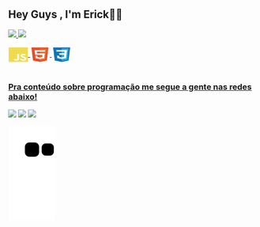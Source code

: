 ## Hey Guys , I'm Erick👋😁

 <div>
   <a href="https://github.com/ErickGabriel2023">
  <img height="180em" src="https://github-readme-stats.vercel.app/api?username=devemdobro&show_icons=true&theme=radical&include_all_commits=true&count_private=true"/>
   <img height="180em" src="https://github-readme-stats.vercel.app/api/top-langs/?username=ErickGabriel2023&layout=compact&langs_count=6&theme=tokyonight"/>

</div>
<div style="display: inline_block"><br>
  <img align="center" alt="Js" height="30" width="40" src="https://raw.githubusercontent.com/devicons/devicon/master/icons/javascript/javascript-plain.svg">
  <img align="center" alt="HTML" height="30" width="40" src="https://raw.githubusercontent.com/devicons/devicon/master/icons/html5/html5-original.svg">
  <img align="center" alt="CSS" height="30" width="40" src="https://raw.githubusercontent.com/devicons/devicon/master/icons/css3/css3-original.svg">
</div>
 
 <br>
 
  ### Pra conteúdo sobre programação me segue a gente nas redes abaixo!
 
<div> 
  
  <a href="https://www.instagram.com/erickgabriel3761/" target="_blank"><img src="https://img.shields.io/badge/-Instagram-%23E4405F?style=for-the-badge&logo=instagram&logoColor=white" target="_blank"></a>
   <a href = "https://mail.google.com/mail/u/1/#inbox"><img src="https://img.shields.io/badge/-Gmail-%23333?style=for-the-badge&logo=gmail&logoColor=white" target="_blank"></a>
  <a href="https://www.linkedin.com/in/erick-gabriel-0a5171262/" target="_blank"><img src="https://img.shields.io/badge/LinkedIn-ffffff?style=for-the-badge&logo=linkedin&logoColor=0690FA#gh-dark-mode-only" target="_blank"></a> 
 
  ![Snake animation](https://github.com/ErickGabriel2023/ErickGabriel2023/blob/output/github-contribution-grid-snake.svg)

</div>
